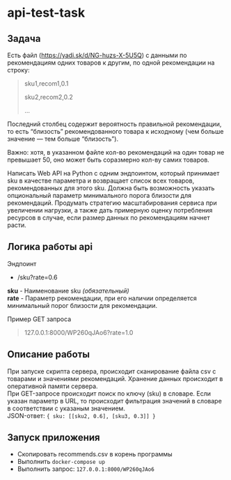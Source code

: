 # api-test-task

## Задача
Есть файл (https://yadi.sk/d/NG-huzs-X-5U5Q) с данными по рекомендациям одних товаров к другим, по одной рекомендации на строку:
>sku1,recom1,0.1
>
>sku2,recom2,0.2
>
>…

Последний столбец содержит вероятность правильной рекомендации, то есть “близость” рекомендованного товара к исходному (чем больше значение — тем больше “близость”). 

Важно: хотя, в указанном файле кол-во рекомендаций на один товар не превышает 50, оно может быть соразмерно кол-ву самих товаров.

Написать Web API на Python с одним эндпоинтом, который принимает sku в качестве параметра и возвращает список всех товаров, рекомендованных для этого sku. Должна быть возможность указать опциональный параметр минимального порога близости для рекомендаций. 
Продумать стратегию масштабирования сервиса при увеличении нагрузки, а также дать примерную оценку потребления ресурсов в случае, если размер данных по рекомендациям начнет расти.

## Логика работы api

Эндпоинт
- /sku?rate=0.6

**sku** - Наименование sku _(обязательный)_ \
**rate** - Параметр рекомендации, при его наличии определяется минимальный порог близости для рекомендации.

Пример GET запроса

> 127.0.0.1:8000/WP260qJAo6?rate=1.0

## Описание работы

При запуске скрипта сервера, происходит сканирование файла csv с товарами и значениями рекомендаций. Хранение данных происходит в оперативной памяти сервера.\
При GET-запросе происходит поиск по ключу (sku) в словаре. Если указан параметр в URL, то происходит фильтрация значений в словаре в соответствии с указаным значением. \
JSON-ответ:
`{ sku: [[sku2, 0.6], [sku3, 0.3]] }`

## Запуск приложения

- Скопировать recommends.csv в корень программы
- Выполнить `docker-compose up`
- Выполнить запрос: `127.0.0.1:8000/WP260qJAo6`